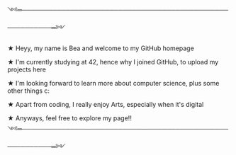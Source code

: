 ༺═─────────────────────────────────────────────────────────═༻

★ Heyy, my name is Bea and welcome to my GitHub homepage

★ I'm currently studying at 42, hence why I joined GitHub, to upload my projects here

★ I'm looking forward to learn more about computer science, plus some other things c:

★ Apart from coding, I really enjoy Arts, especially when it's digital

★ Anyways, feel free to explore my page!!
༺═─────────────────────────────────────────────────────────═༻
<!---
bmfreita-s/bmfreita-s is a ✨ special ✨ repository because its `README.md` (this file) appears on your GitHub profile.
You can click the Preview link to take a look at your changes.
--->
